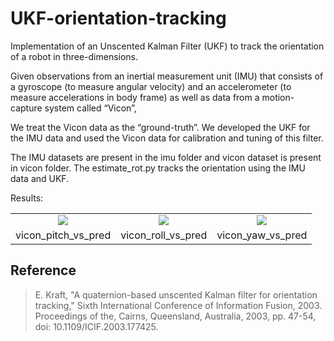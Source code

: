 # UKF-orientation-tracking
Implementation of an Unscented Kalman Filter (UKF) to track the orientation of a robot in three-dimensions.

Given observations from an inertial measurement unit (IMU) that consists of a gyroscope (to measure angular velocity) 
and an accelerometer (to measure accelerations in body frame) as well as data from a motion-capture system called “Vicon”,

We treat the Vicon data as the “ground-truth”. We developed the UKF for the IMU data and used the Vicon data for 
calibration and tuning of this filter.

The IMU datasets are present in the imu folder and vicon dataset is present in vicon folder. 
The estimate_rot.py tracks the orientation using the IMU data and UKF.

Results:

<table>
  <tr>
      <td align = "center"> <img src="https://user-images.githubusercontent.com/114776023/223570818-b444b103-8ab7-471f-83a6-bc00c0d5b3d4.png"> </td>
      <td align = "center"> <img src="https://user-images.githubusercontent.com/114776023/223570821-cccd8954-131f-4ba1-b16e-fda97647b3c1.png"> </td>
      <td align = "center"> <img src="https://user-images.githubusercontent.com/114776023/223570823-4c0f97f7-c38b-4afe-8f9c-d6abe7a0a1a0.png"> </td>
  </tr>
  <tr>
      <td align = "center">vicon_pitch_vs_pred</td>
      <td align = "center">vicon_roll_vs_pred</td>
      <td align = "center">vicon_yaw_vs_pred</td>
  </tr>
</table>

## Reference
> E. Kraft, "A quaternion-based unscented Kalman filter for orientation tracking," Sixth International Conference of Information Fusion, 2003. Proceedings of the, Cairns, Queensland, Australia, 2003, pp. 47-54, doi: 10.1109/ICIF.2003.177425.
